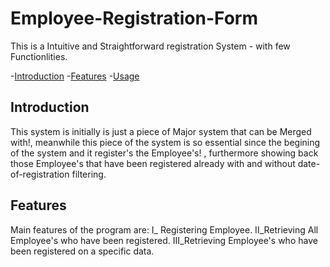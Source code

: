 # Employee-Registration-Form

This is a Intuitive and Straightforward registration System - with few Functionlities.

-[Introduction](#introduction)
-[Features](#features)
-[Usage](#usage)

## Introduction
This system is initially is just a piece of Major system that can be Merged with!, meanwhile this piece of the system
is so essential since the begining of the system and it register's the Employee's! , furthermore showing back
those Employee's that have been registered already with and without date-of-registration filtering.

## Features

Main features of the program are:
I_ Registering Employee.
II_Retrieving All Employee's who have been registered.
III_Retrieving Employee's who have been registered on a specific data.

